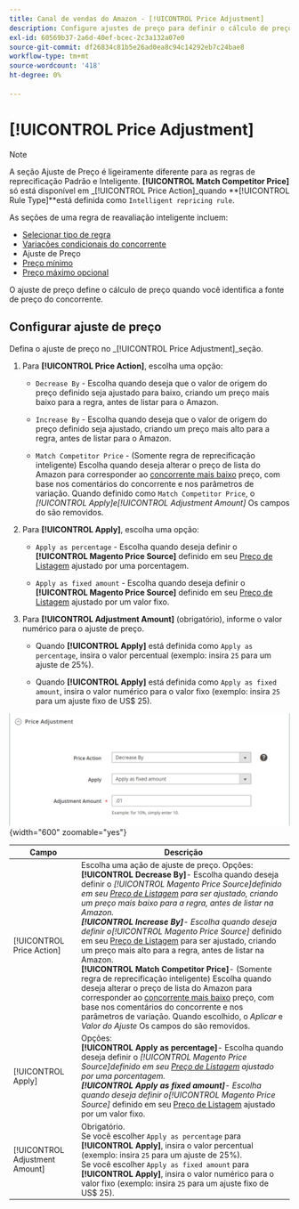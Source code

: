```yaml
---
title: Canal de vendas do Amazon - [!UICONTROL Price Adjustment]
description: Configure ajustes de preço para definir o cálculo de preço quando tiver identificado a fonte de preço do concorrente do Amazon.
exl-id: 60569b37-2a6d-40ef-bcec-2c3a132a07e0
source-git-commit: df26834c81b5e26ad0ea8c94c14292eb7c24bae8
workflow-type: tm+mt
source-wordcount: '418'
ht-degree: 0%

---
```


# [!UICONTROL Price Adjustment]

>[!NOTE]
>
>A seção Ajuste de Preço é ligeiramente diferente para as regras de reprecificação Padrão e Inteligente. **[!UICONTROL Match Competitor Price]** só está disponível em _[!UICONTROL Price Action]_quando **[!UICONTROL Rule Type]**está definida como `Intelligent repricing rule`.

As seções de uma regra de reavaliação inteligente incluem:

- [Selecionar tipo de regra](./intelligent-repricing-rules.md)
- [Variações condicionais do concorrente](./competitor-conditional-variances.md)
- Ajuste de Preço
- [Preço mínimo](./floor-price.md)
- [Preço máximo opcional](./optional-ceiling-price.md)

O ajuste de preço define o cálculo de preço quando você identifica a fonte de preço do concorrente.

## Configurar ajuste de preço

Defina o ajuste de preço no _[!UICONTROL Price Adjustment]_seção.

1. Para **[!UICONTROL Price Action]**, escolha uma opção:

   - `Decrease By` - Escolha quando deseja que o valor de origem do preço definido seja ajustado para baixo, criando um preço mais baixo para a regra, antes de listar para o Amazon.

   - `Increase By` - Escolha quando deseja que o valor de origem do preço definido seja ajustado, criando um preço mais alto para a regra, antes de listar para o Amazon.

   - `Match Competitor Price` - (Somente regra de reprecificação inteligente) Escolha quando deseja alterar o preço de lista do Amazon para corresponder ao [concorrente mais baixo](./lowest-competitor-pricing.md) preço, com base nos comentários do concorrente e nos parâmetros de variação. Quando definido como `Match Competitor Price`, o _[!UICONTROL Apply]_e_[!UICONTROL Adjustment Amount]_ Os campos do são removidos.

1. Para **[!UICONTROL Apply]**, escolha uma opção:

   - `Apply as percentage` - Escolha quando deseja definir o **[!UICONTROL Magento Price Source]** definido em seu [Preço de Listagem](./listing-price.md) ajustado por uma porcentagem.

   - `Apply as fixed amount` - Escolha quando deseja definir o **[!UICONTROL Magento Price Source]** definido em seu [Preço de Listagem](./listing-price.md) ajustado por um valor fixo.

1. Para **[!UICONTROL Adjustment Amount]** (obrigatório), informe o valor numérico para o ajuste de preço.

   - Quando **[!UICONTROL Apply]** está definida como `Apply as percentage`, insira o valor percentual (exemplo: insira `25` para um ajuste de 25%).

   - Quando **[!UICONTROL Apply]** está definida como `Apply as fixed amount`, insira o valor numérico para o valor fixo (exemplo: insira `25` para um ajuste fixo de US$ 25).

![Regra inteligente de reavaliação de preços - Ajuste de preços](assets/amazon-price-adjustment.png){width="600" zoomable="yes"}

| Campo | Descrição |
|---|---|
| [!UICONTROL Price Action] | Escolha uma ação de ajuste de preço. Opções:<br>**[!UICONTROL Decrease By]**- Escolha quando deseja definir o _[!UICONTROL Magento Price Source]_definido em seu [Preço de Listagem](./listing-price.md) para ser ajustado, criando um preço mais baixo para a regra, antes de listar na Amazon.<br>**[!UICONTROL Increase By]**- Escolha quando deseja definir o_[!UICONTROL Magento Price Source]_ definido em seu [Preço de Listagem](./listing-price.md) para ser ajustado, criando um preço mais alto para a regra, antes de listar na Amazon.<br>**[!UICONTROL Match Competitor Price]**- (Somente regra de reprecificação inteligente) Escolha quando deseja alterar o preço de lista do Amazon para corresponder ao [concorrente mais baixo](./lowest-competitor-pricing.md) preço, com base nos comentários do concorrente e nos parâmetros de variação. Quando escolhido, o _Aplicar_ e _Valor do Ajuste_ Os campos do são removidos. |
| [!UICONTROL Apply] | Opções:<br>**[!UICONTROL Apply as percentage]**- Escolha quando deseja definir o _[!UICONTROL Magento Price Source]_definido em seu [Preço de Listagem](./listing-price.md) ajustado por uma porcentagem.<br>**[!UICONTROL Apply as fixed amount]**- Escolha quando deseja definir o_[!UICONTROL Magento Price Source]_ definido em seu [Preço de Listagem](./listing-price.md) ajustado por um valor fixo. |
| [!UICONTROL Adjustment Amount] | Obrigatório.<br>Se você escolher `Apply as percentage` para **[!UICONTROL Apply]**, insira o valor percentual (exemplo: insira `25` para um ajuste de 25%).<br>Se você escolher `Apply as fixed amount` para **[!UICONTROL Apply]**, insira o valor numérico para o valor fixo (exemplo: insira `25` para um ajuste fixo de US$ 25). |
